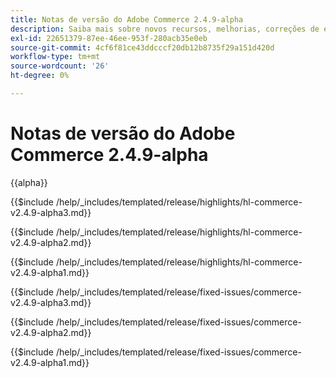 ```yaml
---
title: Notas de versão do Adobe Commerce 2.4.9-alpha
description: Saiba mais sobre novos recursos, melhorias, correções de erros e problemas conhecidos na versão 2.4.9-alpha do Adobe Commerce.
exl-id: 22651379-87ee-46ee-953f-280acb35e0eb
source-git-commit: 4cf6f81ce43ddcccf20db12b8735f29a151d420d
workflow-type: tm+mt
source-wordcount: '26'
ht-degree: 0%

---
```



# Notas de versão do Adobe Commerce 2.4.9-alpha

{{alpha}}

<!-- Highlights in v2.4.9-alpha3 -->

{{$include /help/_includes/templated/release/highlights/hl-commerce-v2.4.9-alpha3.md}}

<!-- Highlights in v2.4.9-alpha2 -->

{{$include /help/_includes/templated/release/highlights/hl-commerce-v2.4.9-alpha2.md}}

<!-- Highlights in v2.4.9-alpha1 -->

{{$include /help/_includes/templated/release/highlights/hl-commerce-v2.4.9-alpha1.md}}

<!-- Fixed issues in v2.4.9-alpha3 -->

{{$include /help/_includes/templated/release/fixed-issues/commerce-v2.4.9-alpha3.md}}

<!-- Fixed issues in v2.4.9-alpha2 -->

{{$include /help/_includes/templated/release/fixed-issues/commerce-v2.4.9-alpha2.md}}

<!-- Fixed issues in v2.4.9-alpha1 -->

{{$include /help/_includes/templated/release/fixed-issues/commerce-v2.4.9-alpha1.md}}

<!-- Last updated from includes: 2025-10-20 13:11:24 -->
